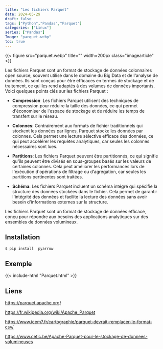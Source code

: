 ```yaml
---
title: "Les fichiers Parquet"
date: 2024-05-29
draft: false
tags: ["Python","Pandas","Parquet"]
categories: ["Linux"]
series: ["Pandas"]
Image: "parquet.webp"
toc: true
---
```

{{< figure src="parquet.webp" title="" width=200px class="imagearticle" >}}

Les fichiers Parquet sont un format de stockage de données colonnaires open source, souvent utilisé dans le domaine du Big Data et de l'analyse de données. Ils sont conçus pour être efficaces en termes de stockage et de traitement, ce qui les rend adaptés à des volumes de données importants. Voici quelques points clés sur les fichiers Parquet :

- **Compression**: Les fichiers Parquet utilisent des techniques de compression pour réduire la taille des données, ce qui permet d'économiser de l'espace de stockage et de réduire les temps de transfert sur le réseau.

- **Colonnes**: Contrairement aux formats de fichier traditionnels qui stockent les données par lignes, Parquet stocke les données par colonnes. Cela permet une lecture sélective efficace des données, ce qui peut accélérer les requêtes analytiques, car seules les colonnes nécessaires sont lues.

-  **Partitions**: Les fichiers Parquet peuvent être partitionnés, ce qui signifie qu'ils peuvent être divisés en sous-groupes basés sur les valeurs de certaines colonnes. Cela peut améliorer les performances lors de l'exécution d'opérations de filtrage ou d'agrégation, car seules les partitions pertinentes sont traitées.

- **Schéma**: Les fichiers Parquet incluent un schéma intégré qui spécifie la structure des données stockées dans le fichier. Cela permet de garantir l'intégrité des données et facilite la lecture des données sans avoir besoin d'informations externes sur la structure.

Les fichiers Parquet sont un format de stockage de données efficace, conçu pour répondre aux besoins des applications analytiques sur des ensembles de données volumineux.

## Installation 

```python
$ pip install  pyarrow

```



## Exemple 

{{< include-html "Parquet.html" >}}


## Liens 

https://parquet.apache.org/

https://fr.wikipedia.org/wiki/Apache_Parquet

https://www.icem7.fr/cartographie/parquet-devrait-remplacer-le-format-csv/

https://www.cetic.be/Apache-Parquet-pour-le-stockage-de-donnees-volumineuses
